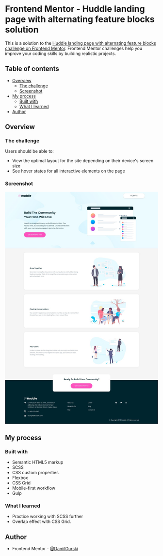 # Frontend Mentor - Huddle landing page with alternating feature blocks solution

This is a solution to the [Huddle landing page with alternating feature blocks challenge on Frontend Mentor](https://www.frontendmentor.io/challenges/huddle-landing-page-with-alternating-feature-blocks-5ca5f5981e82137ec91a5100). Frontend Mentor challenges help you improve your coding skills by building realistic projects. 

## Table of contents

- [Overview](#overview)
  - [The challenge](#the-challenge)
  - [Screenshot](#screenshot)
- [My process](#my-process)
  - [Built with](#built-with)
  - [What I learned](#what-i-learned)
- [Author](#author)


## Overview

### The challenge

Users should be able to:

- View the optimal layout for the site depending on their device's screen size
- See hover states for all interactive elements on the page

### Screenshot

![](./screenshots/desktop.jpg)


## My process

### Built with

- Semantic HTML5 markup
- SCSS 
- CSS custom properties
- Flexbox
- CSS Grid
- Mobile-first workflow
- Gulp


### What I learned
- Practice working with SCSS further
- Overlap effect with CSS Grid. 


## Author
- Frontend Mentor - [@DaniilGurski](https://www.frontendmentor.io/profile/DaniilGurski)
